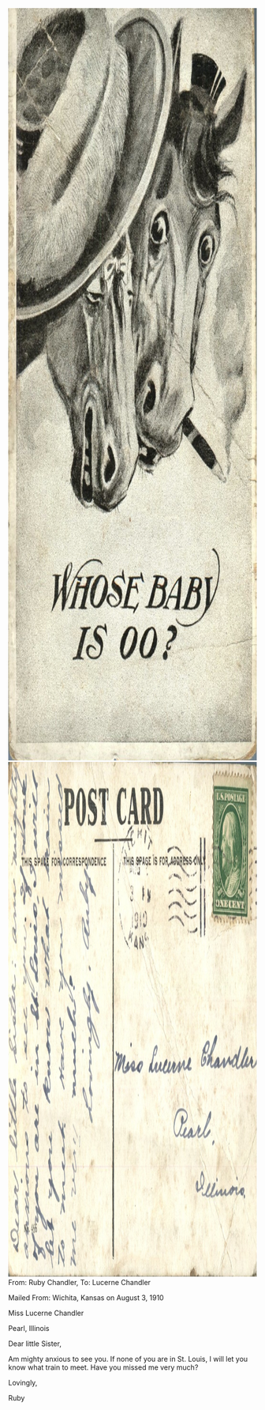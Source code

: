 <html><body><img class="alignnone size-full wp-image-1387" src="/wp-content/uploads/2014/06/postcard-2014-20140613_17235538_0608.jpg" alt="postcard-2014-20140613_17235538_0608" width="1045" height="1523"><img class="alignnone size-full wp-image-1388" src="/wp-content/uploads/2014/06/postcard-2014-20140613_17240282_0609.jpg" alt="postcard-2014-20140613_17240282_0609" width="1555" height="1042">From: Ruby Chandler, To: Lucerne Chandler

Mailed From: Wichita, Kansas on August 3, 1910



Miss Lucerne Chandler

Pearl, Illinois



Dear little Sister,

Am mighty anxious to see you. If none of you are in St. Louis, I will let you know what train to meet. Have you missed me very much?

Lovingly,

Ruby</body></html>